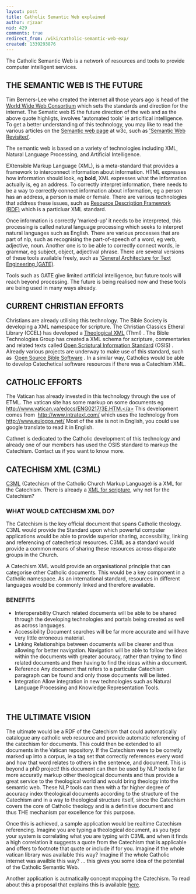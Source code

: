 ```yaml
---
layout: post
title: Catholic Semantic Web explained
author: rjzaar
nid: 429
comments: true
redirect_from: /wiki/catholic-semantic-web-exp/
created: 1339293876
---
```

<p class="documentDescription">The Catholic Semantic Web is a network of resources and tools to provide computer intelligent services.</p>



<h2>THE SEMANTIC WEB IS THE FUTURE</h2>

Tim Berners-Lee who created the internet all those years ago is head of the <span class="link-external"><a href="http://w3c.org/">World Wide Web Consortium</a></span>&nbsp;which sets the standards and direction for the internet. The Sematic web IS the future direction of the web and as the above quote highligts, involves 'automated tools' ie articifical intelligence. To get a better understanding of this technology, you may like to read the various articles on the <span class="link-external"><a href="http://w3c.org/2001/sw/">Semantic web page</a></span> at w3c, such as <span class="link-external"><a href="http://eprints.ecs.soton.ac.uk/12614/01/Semantic_Web_Revisted.pdf">'Semantic Web Revisited'</a></span>.

The semantic web is based on a variety of technologies including XML, Natural Language Processing, and Artificial Intelligence.

EXtensible Markup Language (XML), is a meta-standard that provides a framework to interconnect information about information. HTML expresses how information should look, eg <strong>bold</strong>, XML expresses what the information actually is, eg an address. To correctly interpret information, there needs to be a way to correctly connect information about information, eg a person has an address, a person is male or female. There are various technologies that address these issues, such as <span class="link-external"><a href="http://w3c.org/RDF/">Resource Description Framework (RDF)</a></span>&nbsp;which is a particluar XML standard.

Once information is correctly 'marked-up' it needs to be interpreted, this processing is called natural language processing which seeks to interpret natural languages such as English. There are various processes that are part of nlp, such as recognising the part-of-speech of a word, eg verb, adjective, noun. Another one is to be able to correctly connect words, ie grammar, eg subject, object, adjectival phrase. There are several versions of these tools available freely, such as <span class="link-external"><a href="http://gate.ac.uk/">'General Architecture for Text Engineering (GATE)</a></span>.

Tools such as GATE give limited artificial intelligence, but future tools will reach beyond processing. The future is being realised now and these tools are being used in many ways already.

<h2>CURRENT CHRISTIAN EFFORTS</h2>

Christians are already utilising this technology. The Bible Society is developing a XML namespace for scripture. The Christian Classics Etheral Library (CCEL) has developed a <span class="link-external"><a href="http://www.ccel.org/ThML/">Theological XML</a></span> (Thml) . The Bible Technologies Group has created a XML schema for scripture, commentaries and related texts called <span class="link-external"><a href="http://www.bibletechnologies.net/">Open Scriptural Information Standard</a></span> (OSIS) . Already various projects are underway to make use of this standard, such as&nbsp; <span class="link-external"><a href="http://www.crosswire.org/sword/about/index.jsp">Open Source Bible Software</a></span> . In a similar way, Catholics would be able to develop Catechetical software resources if there was a Catechism XML.

<h2>CATHOLIC EFFORTS</h2>

The Vatican has already invested in this technology through the use of ETML.&nbsp;The vatican site has some markup on some documents eg <span class="link-external"><a href="http://www.vatican.va/edocs/ENG0217/3E.HTM.">http://www.vatican.va/edocs/ENG0217/3E.HTM.</a></span> This development comes from&nbsp; <span class="link-external"><a href="http://www.intratext.com/">http://www.intratext.com/</a></span> which uses the technology from <span class="link-external"><a href="http://www.eulogos.net/">http://www.eulogos.net/</a></span> Most of the site is not in English, you could use google translate to read it in English.

Cathnet is dedicated to the Catholic development of this technology and already one of our members has used the OSIS standard to markup the Catechism. Contact us if you want to know more.

<h2>CATECHISM XML (C3ML)</h2>

<a href="http://www.opensourcecatholic.com/sites/opensourcecatholic.com/files/project/resources/c3mlflyer.doc">C3ML</a> (Catechism of the Catholic Church Markup Language) is a XML for the Catechism. There is already a <span class="link-external"><a href="http://www.bibletechnologies.net/">XML for scripture</a></span>, why not for the Catechism?

<h3>WHAT WOULD CATECHISM XML DO?</h3>

The Catechism is the key official document that spans Catholic theology. C3ML would provide the Standard upon which powerful computer applications would be able to provide superior sharing, accessibility, linking and referencing of catechetical resources. C3ML as a standard would provide a common means of sharing these resources across disparate groups in the Church.

A Catechism XML would provide an organisational principle that can categorise other Catholic documents. This would be a key component in a Catholic namespace. As an international standard, resources in different languages would be commonly linked and therefore available.

<h3>BENEFITS</h3>

<ul>
	<li>Interoperability Church related documents will be able to be shared through the developing technologies and portals being created as well as across languages.</li>
	<li>Accessibility Document searches will be far more accurate and will have very little erroneous material.</li>
	<li>Linking Relationships between documents will be clearer and thus allowing for better navigation. Navigation will be able to follow the ideas within the documents with greater accuracy, rather than trying to find related documents and then having to find the ideas within a document.</li>
	<li>Reference Any document that refers to a particular Catechism paragraph can be found and only those documents will be listed.</li>
	<li>Integration Allow integration in new technologies such as Natural Language Processing and Knowledge Representation Tools.</li>
</ul>

&nbsp;

<h2>THE ULTIMATE VISION</h2>

The ultimate would be a RDF of the Catechism that could automatically catalogue any&nbsp;catholic web&nbsp;resource and provide automatic referencing of the catechism for documents. This could&nbsp;then be extended to all documents&nbsp;in the Vatican repository. If the Catechism were to be corretly marked up into a corpus, ie a tag set that correctly&nbsp;references every word and how that word relates to others in the sentence, and document. This is beyond a&nbsp;phD project! this document can then be used by NLP tools to far more accuratly markup other theological documents and thus provide a great service to the theological world and would bring theology into the semantic web. These NLP tools can then&nbsp;with&nbsp;a far higher degree of accuracy index theological documents according to the structure of the Catechism and&nbsp;in a way to theological structure&nbsp;itself, since the Catechism covers the core of Catholic theology and is a definitive document and thus&nbsp;THE mechanism par excellence for this purpose.&nbsp;

Once this is achieved,&nbsp;a sample&nbsp;application would be&nbsp;realtime&nbsp;Catechism referencing. Imagine you are typing a theological document, as you type your system is correlating what you are typing with&nbsp;C3ML and when it finds a high correlation it suggests a quote from the Catechism that is applicable and offers to&nbsp;footnote that quote or include if for you.&nbsp;Imagine if the whole vatican library was available this way? Imagine if the whole&nbsp;Catholic internet&nbsp;was availble this way?&nbsp;... this&nbsp;gives you some idea of the potential of the Catholic Semantic Web.

Another application is autmatically concept mapping the Catechism. To read about&nbsp;this a proposal that explains this is available <span class="link-external"><a href="http://www.opensourcecatholic.com/sites/opensourcecatholic.com/files/project/resources/acmc.doc">here</a></span>.
